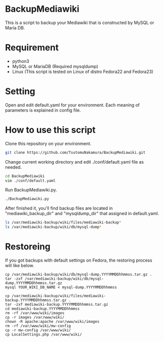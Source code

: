 # BackupMediawiki
This is a script to backup your Mediawiki that is constructed by MySQL or Maria DB.

# Requirement
* python3
* MySQL or MariaDB (Required mysqldump)
* Linux (This script is tested on Linux of distro Fedora22 and Fedora23)

# Setting
Open and edit default.yaml for your environment.
Each meaning of parameters is explained in config file.

# How to use this script
Clone this repository on your environment.
```bash
git clone https://github.com/TsutomuNakamura/BackupMediawiki.git
```

Change current working directory and edit ./conf/default.yaml file as needed.
```bash
cd BackupMediawiki
vim ./conf/default.yaml
```

Run BackupMediawiki.py.
```bash
./BackupMediawiki.py
```

After finished it, you'll find backup files are located in "mediawiki_backup_dir" and "mysqldump_dir" that assigned in default.yaml.

```bash
ls /var/mediawiki-backup/wiki/files/mediawiki-backup*
ls /var/mediawiki-backup/wiki/db/mysql-dump*
```

# Restoreing
If you got backups with default settings on Fedora, the restoring process will like below.
``` console
cp /var/mediawiki-backup/wiki/db/mysql-dump.YYYYMMDDhhmmss.tar.gz .
tar -zxf /var/mediawiki-backup/wiki/db/mysql-dump.YYYYMMDDhhmmss.tar.gz
mysql YOUR_WIKI_DB_NAME < mysql-dump.YYYYMMDDhhmmss

cp /var/mediawiki-backup/wiki/files/mediawiki-backup.YYYYMMDDhhmmss.tar.gz .
tar -zxf mediawiki-backup.YYYYMMDDhhmmss.tar.gz
cd mediawiki-backup.YYYYMMDDhhmmss
rm -rf /var/www/wiki/images
cp -r images /var/www/wiki/
chown -R apache:apache /var/www/wiki/images
rm -rf /var/www/wiki/mw-config
cp -r mw-config /var/www/wiki/
cp LocalSettings.php /var/www/wiki/
```
